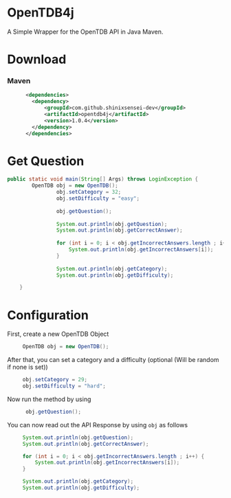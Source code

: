 # OpenTDB4j
 A Simple Wrapper for the OpenTDB API in Java Maven.
 
# Download

### Maven

```xml
      <dependencies>
        <dependency>
            <groupId>com.github.shinixsensei-dev</groupId>
            <artifactId>opentdb4j</artifactId>
            <version>1.0.4</version>
        </dependency>
      </dependencies>
```
 
 # Get Question
 ```java
 public static void main(String[] Args) throws LoginException {
         OpenTDB obj = new OpenTDB();
                 obj.setCategory = 32;
                 obj.setDifficulty = "easy";
         
                 obj.getQuestion();
         
                 System.out.println(obj.getQuestion);
                 System.out.println(obj.getCorrectAnswer);
         
                 for (int i = 0; i < obj.getIncorrectAnswers.length ; i++) {
                     System.out.println(obj.getIncorrectAnswers[i]);
                 }
         
                 System.out.println(obj.getCategory);
                 System.out.println(obj.getDifficulty);
 
     }
 ```
 
 # Configuration
 First, create a new OpenTDB Object
 ```java
      OpenTDB obj = new OpenTDB();
 ```
 
 After that, you can set a category and a difficulty (optional (Will be random if none is set))
 ```java
      obj.setCategory = 29;
      obj.setDifficulty = "hard";
 ```

Now run the method by using
```java
      obj.getQuestion();
```
 
 You can now read out the API Response by using ``obj`` as follows
 ```java
      System.out.println(obj.getQuestion);
      System.out.println(obj.getCorrectAnswer);

      for (int i = 0; i < obj.getIncorrectAnswers.length ; i++) {
          System.out.println(obj.getIncorrectAnswers[i]);
      }

      System.out.println(obj.getCategory);
      System.out.println(obj.getDifficulty);
```
